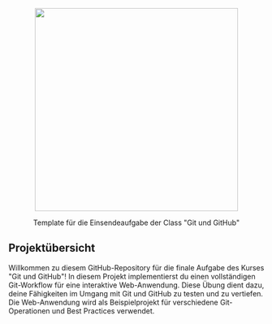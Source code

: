 <p align="center"><a href="https://www.webmasters-fernakademie.de"><img src="https://www.webmasters-fernakademie.de/images/wfa_img/logo-wfa.png?1571290125" width="400"></a></p>
<p align="center">
Template für die Einsendeaufgabe der Class "Git und GitHub"
</p>

## Projektübersicht

Willkommen zu diesem GitHub-Repository für die finale Aufgabe des Kurses "Git und GitHub"! In diesem Projekt implementierst du einen vollständigen Git-Workflow für eine interaktive Web-Anwendung. Diese Übung dient dazu, deine Fähigkeiten im Umgang mit Git und GitHub zu testen und zu vertiefen. Die Web-Anwendung wird als Beispielprojekt für verschiedene Git-Operationen und Best Practices verwendet.
